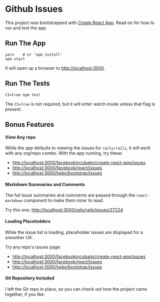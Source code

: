 # Github Issues

This project was bootstrapped with [Create React App](https://github.com/facebookincubator/create-react-app). Read on for how to run and test the app.

## Run The App

```
yarn    # or 'npm install'
npm start
```

It will open up a browser to [http://localhost:3000](http://localhost:3000).

## Run The Tests

```
CI=true npm test
```

The `CI=true` is not required, but it will enter watch mode unless that flag is present.

## Bonus Features

#### View Any repo

While the app defaults to viewing the issues for `rails/rails`, it will work with any org/repo combo. With the app running, try these:

* [http://localhost:3000/facebookincubator/create-react-app/issues](http://localhost:3000/facebookincubator/create-react-app/issues)
* [http://localhost:3000/facebook/react/issues](http://localhost:3000/facebook/react/issues)
* [http://localhost:3000/twbs/bootstrap/issues](http://localhost:3000/twbs/bootstrap/issues)

#### Markdown Summaries and Comments

The full issue summaries and comments are passed through the `react-markdown` component to make them nicer to read.

Try this one: [http://localhost:3000/rails/rails/issues/27224](http://localhost:3000/rails/rails/issues/27224)

#### Loading Placeholders

While the issue list is loading, placeholder issues are displayed for a smoother UX.

Try any repo's issues page:

* [http://localhost:3000/facebookincubator/create-react-app/issues](http://localhost:3000/facebookincubator/create-react-app/issues)
* [http://localhost:3000/facebook/react/issues](http://localhost:3000/facebook/react/issues)
* [http://localhost:3000/twbs/bootstrap/issues](http://localhost:3000/twbs/bootstrap/issues)

#### Git Repository Included

I left the Git repo in place, so you can check out how the project came together, if you like.
